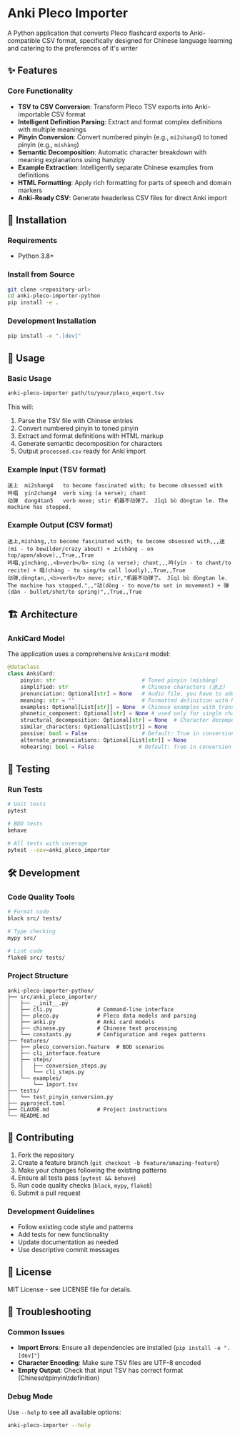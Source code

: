 # Anki Pleco Importer

A Python application that converts Pleco flashcard exports to Anki-compatible CSV format, specifically designed for Chinese language learning
and catering to the preferences of it's writer

## ✨ Features

### Core Functionality
- **TSV to CSV Conversion**: Transform Pleco TSV exports into Anki-importable CSV format
- **Intelligent Definition Parsing**: Extract and format complex definitions with multiple meanings
- **Pinyin Conversion**: Convert numbered pinyin (e.g., `mi2shang4`) to toned pinyin (e.g., `míshàng`)
- **Semantic Decomposition**: Automatic character breakdown with meaning explanations using hanzipy
- **Example Extraction**: Intelligently separate Chinese examples from definitions
- **HTML Formatting**: Apply rich formatting for parts of speech and domain markers
- **Anki-Ready CSV**: Generate headerless CSV files for direct Anki import

## 🚀 Installation

### Requirements
- Python 3.8+

### Install from Source
```bash
git clone <repository-url>
cd anki-pleco-importer-python
pip install -e .
```

### Development Installation
```bash
pip install -e ".[dev]"
```

## 📖 Usage

### Basic Usage
```bash
anki-pleco-importer path/to/your/pleco_export.tsv
```

This will:
1. Parse the TSV file with Chinese entries
2. Convert numbered pinyin to toned pinyin
3. Extract and format definitions with HTML markup
4. Generate semantic decomposition for characters
5. Output `processed.csv` ready for Anki import

### Example Input (TSV format)
```
迷上	mi2shang4	to become fascinated with; to become obsessed with
吟唱	yin2chang4	verb sing (a verse); chant
动弹	dong4tan5	verb move; stir 机器不动弹了。 Jīqì bù dòngtan le. The machine has stopped.
```

### Example Output (CSV format)
```
迷上,míshàng,,to become fascinated with; to become obsessed with,,,迷(mí - to bewilder/crazy about) + 上(shàng - on top/upon/above),,True,,True
吟唱,yínchàng,,<b>verb</b> sing (a verse); chant,,,吟(yín - to chant/to recite) + 唱(chàng - to sing/to call loudly),,True,,True
动弹,dòngtan,,<b>verb</b> move; stir,"机器不动弹了。 Jīqì bù dòngtan le. The machine has stopped.",,"动(dòng - to move/to set in movement) + 弹(dàn - bullet/shot/to spring)",,True,,True
```

## 🏗️ Architecture

### AnkiCard Model
The application uses a comprehensive `AnkiCard` model:

```python
@dataclass
class AnkiCard:
    pinyin: str                           # Toned pinyin (míshàng)
    simplified: str                       # Chinese characters (迷上)
    pronunciation: Optional[str] = None   # Audio file, you have to add this yourself
    meaning: str = ""                     # Formatted definition with HTML
    examples: Optional[List[str]] = None  # Chinese examples with translations
    phonetic_component: Optional[str] = None # used only for single characters
    structural_decomposition: Optional[str] = None  # Character decomposition
    similar_characters: Optional[List[str]] = None
    passive: bool = False                 # Default: True in conversion
    alternate_pronunciations: Optional[List[str]] = None
    nohearing: bool = False              # Default: True in conversion
```

## 🧪 Testing

### Run Tests
```bash
# Unit tests
pytest

# BDD tests
behave

# All tests with coverage
pytest --cov=anki_pleco_importer
```

## 🛠️ Development

### Code Quality Tools
```bash
# Format code
black src/ tests/

# Type checking
mypy src/

# Lint code
flake8 src/ tests/
```

### Project Structure
```
anki-pleco-importer-python/
├── src/anki_pleco_importer/
│   ├── __init__.py
│   ├── cli.py              # Command-line interface
│   ├── pleco.py            # Pleco data models and parsing
│   ├── anki.py             # Anki card models
│   ├── chinese.py          # Chinese text processing
│   └── constants.py        # Configuration and regex patterns
├── features/
│   ├── pleco_conversion.feature  # BDD scenarios
│   ├── cli_interface.feature
│   ├── steps/
│   │   ├── conversion_steps.py
│   │   └── cli_steps.py
│   └── examples/
│       └── import.tsv
├── tests/
│   └── test_pinyin_conversion.py
├── pyproject.toml
├── CLAUDE.md               # Project instructions
└── README.md
```

## 🤝 Contributing

1. Fork the repository
2. Create a feature branch (`git checkout -b feature/amazing-feature`)
3. Make your changes following the existing patterns
4. Ensure all tests pass (`pytest && behave`)
5. Run code quality checks (`black`, `mypy`, `flake8`)
6. Submit a pull request

### Development Guidelines
- Follow existing code style and patterns
- Add tests for new functionality
- Update documentation as needed
- Use descriptive commit messages

## 📝 License

MIT License - see LICENSE file for details.

## 🔧 Troubleshooting

### Common Issues
- **Import Errors**: Ensure all dependencies are installed (`pip install -e ".[dev]"`)
- **Character Encoding**: Make sure TSV files are UTF-8 encoded
- **Empty Output**: Check that input TSV has correct format (Chinese\tpinyin\tdefinition)

### Debug Mode
Use `--help` to see all available options:
```bash
anki-pleco-importer --help
```
